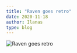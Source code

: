 ```yaml
---
title: "Raven goes retro"
date: 2020-11-18
author: Ilanas
type: blog
---
```


![Raven goes retro](/posts/2020-11-18/WoWScrnShot_111820_215626.jpg)
<!--more-->

